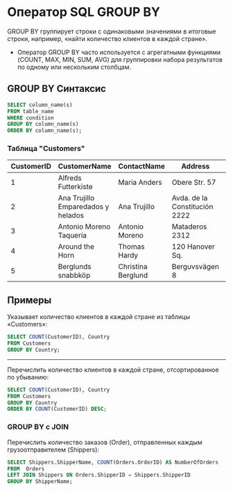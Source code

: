 # Оператор SQL  GROUP BY

GROUP BY группирует строки с одинаковыми значениями в итоговые строки, например, «найти количество клиентов в каждой стране».

-   Оператор GROUP BY часто используется с агрегатными функциями (COUNT, MAX, MIN, SUM, AVG) для группировки набора результатов по одному или нескольким столбцам.

## GROUP BY Синтаксис

``` SQL
SELECT column_name(s)
FROM table_name
WHERE condition
GROUP BY column_name(s)
ORDER BY column_name(s);
```

### Таблица "Customers"

| CustomerID | CustomerName | ContactName | Address | City | PostalCode | Country |
|--|--|--|--|--|--|--|
| 1 | Alfreds Futterkiste | Maria Anders | Obere Str. 57 | Berlin | 12209 | Germany |
| 2 | Ana Trujillo Emparedados y helados | Ana Trujillo | Avda. de la Constitución 2222 | México D.F. | 05021 | Mexico |
| 3 | Antonio Moreno Taquería | Antonio Moreno | Mataderos 2312 | México D.F. | 05023 | Mexico |
| 4 | Around the Horn | Thomas Hardy | 120 Hanover Sq. | London | WA1 1DP | UK |
| 5 | Berglunds snabbköp | Christina Berglund | Berguvsvägen 8 | Luleå | S-958 22 | Sweden |


## Примеры

Указывает количество клиентов в каждой стране из таблицы «Customers»:
``` SQL
SELECT COUNT(CustomerID), Country
FROM Customers
GROUP BY Country;
```
---

Перечислить количество клиентов в каждой стране, отсортированное по убыванию:
``` SQL
SELECT COUNT(CustomerID), Country  
FROM Customers  
GROUP BY Country  
ORDER BY COUNT(CustomerID) DESC;
```

### GROUP BY c JOIN

Перечислить количество заказов (Order), отправленных каждым грузоотправителем (Shippers):
``` SQL
SELECT Shippers.ShipperName, COUNT(Orders.OrderID) AS NumberOfOrders 
FROM  Orders  
LEFT JOIN Shippers ON Orders.ShipperID = Shippers.ShipperID  
GROUP BY ShipperName;
```
